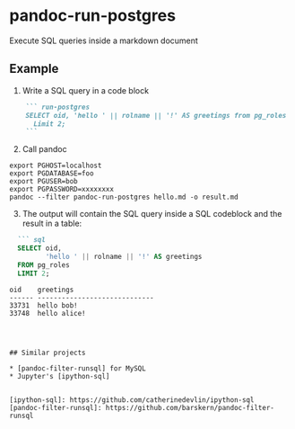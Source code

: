 # pandoc-run-postgres

Execute SQL queries inside a markdown document

## Example

1. Write a SQL query in a code block

``` markdown
    ``` run-postgres
    SELECT oid, 'hello ' || rolname || '!' AS greetings from pg_roles
      Limit 2;
    ```
```

2. Call pandoc

```
export PGHOST=localhost
export PGDATABASE=foo
export PGUSER=bob
export PGPASSWORD=xxxxxxxx
pandoc --filter pandoc-run-postgres hello.md -o result.md
```

3. The output will contain the SQL query inside a SQL codeblock and
   the result in a table:


```markdown
  ``` sql
  SELECT oid,
         'hello ' || rolname || '!' AS greetings
  FROM pg_roles
  LIMIT 2;
  ```

    oid    greetings
    ------ -----------------------------
    33731  hello bob!
    33748  hello alice!
```



## Similar projects

* [pandoc-filter-runsql] for MySQL
* Jupyter's [ipython-sql]


[ipython-sql]: https://github.com/catherinedevlin/ipython-sql
[pandoc-filter-runsql]: https://github.com/barskern/pandoc-filter-runsql
